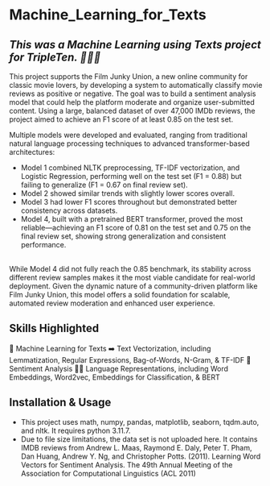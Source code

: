 # Machine_Learning_for_Texts
## *This was a Machine Learning using Texts project for TripleTen. 👩🏽‍💻*
This project supports the Film Junky Union, a new online community for classic movie lovers, by developing a system to automatically classify movie reviews as positive or negative. The goal was to build a sentiment analysis model that could help the platform moderate and organize user-submitted content. Using a large, balanced dataset of over 47,000 IMDb reviews, the project aimed to achieve an F1 score of at least 0.85 on the test set.

Multiple models were developed and evaluated, ranging from traditional natural language processing techniques to advanced transformer-based architectures:

* Model 1 combined NLTK preprocessing, TF-IDF vectorization, and Logistic Regression, performing well on the test set (F1 = 0.88) but failing to generalize (F1 = 0.67 on final review set).
* Model 2 showed similar trends with slightly lower scores overall.
* Model 3 had lower F1 scores throughout but demonstrated better consistency across datasets.
* Model 4, built with a pretrained BERT transformer, proved the most reliable—achieving an F1 score of 0.81 on the test set and 0.75 on the final review set, showing strong generalization and consistent performance.<br><br>


While Model 4 did not fully reach the 0.85 benchmark, its stability across different review samples makes it the most viable candidate for real-world deployment. Given the dynamic nature of a community-driven platform like Film Junky Union, this model offers a solid foundation for scalable, automated review moderation and enhanced user experience.
## Skills Highlighted
🤖 Machine Learning for Texts
➡️ Text Vectorization, including Lemmatization, Regular Expressions, Bag-of-Words, N-Gram, & TF-IDF
🥰 Sentiment Analysis
🤟🏻 Language Representations, including Word Embeddings, Word2vec, Embeddings for Classification, & BERT
## Installation & Usage
* This project uses math, numpy, pandas, matplotlib, seaborn, tqdm.auto, and nltk.  It requires python 3.11.7.
* Due to file size limitations, the data set is not uploaded here.  It contains IMDB reviews from Andrew L. Maas, Raymond E. Daly, Peter T. Pham, Dan Huang, Andrew Y. Ng, and Christopher Potts. (2011). Learning Word Vectors for Sentiment Analysis. The 49th Annual Meeting of the Association for Computational Linguistics (ACL 2011)
